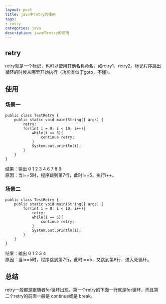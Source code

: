 ```yaml
---
layout: post
title: java中retry的使用
tags:
- retry
categories: java
description: java中retry的使用
---
```

## retry
retry就是一个标记，也可以使用其他名称命名，如retry1，retry2。标记程序跳出循环的时候从哪里开始执行（功能类似于goto，不懂）。

<!-- more -->

## 使用
### 场景一
```
public class TestRetry {
    public static void main(String[] args) {
        retry:
        for(int i = 0; i < 10; i++){
            while(i == 5){
                continue retry;
            }
            System.out.println(i);
        }
    }
}
```
结果：输出 0 1 2 3 4 6 7 8 9  
原因：当i==5时，程序跳到第7行，此时i==5，执行i++。  
### 场景二  
```
public class TestRetry {
    public static void main(String[] args) {
        for(int i = 0; i < 10; i++){
            retry:
            while(i == 5){
                continue retry;
            }
            System.out.println(i);
        }
    }
}
```
结果：输出 0 1 2 3 4  
原因：当i==5时，程序跳到第7行，此时i==5，又跳到第8行，进入死循环。  
## 总结
retry一般都是跟随者for循环出现，第一个retry的下面一行就是for循环，而且第二个retry的前面一般是 continue或是 break。

